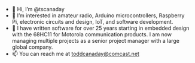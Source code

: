 - 👋 Hi, I’m @tscanaday
- 👀 I’m interested in amateur radio, Arduino microcontrollers, Raspberry Pi, electronic circuits and design, IoT, and software development.
- 🌱 I have written software for over 25 years starting in embedded design with the 68HC11 for Motorola communication products.  I am now managing multiple projects as a senior project manager with a large global company.
- 📫 You can reach me at toddcanaday@comcast.net

<!---
tscanaday/tscanaday is a ✨ special ✨ repository because its `README.md` (this file) appears on your GitHub profile.
You can click the Preview link to take a look at your changes.
--->
